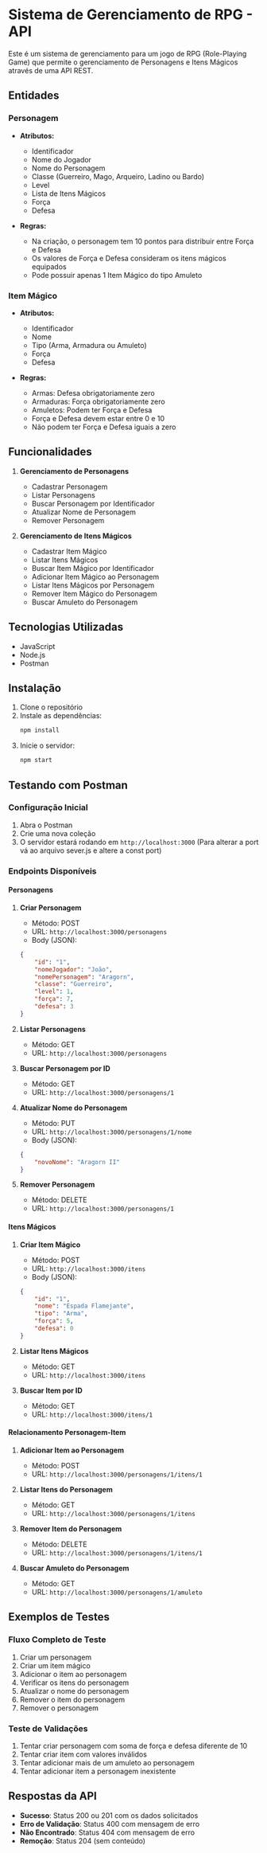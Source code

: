 # Sistema de Gerenciamento de RPG - API

Este é um sistema de gerenciamento para um jogo de RPG (Role-Playing Game) que permite o gerenciamento de Personagens e Itens Mágicos através de uma API REST.

## Entidades

### Personagem
- **Atributos:**
  - Identificador
  - Nome do Jogador
  - Nome do Personagem
  - Classe (Guerreiro, Mago, Arqueiro, Ladino ou Bardo)
  - Level
  - Lista de Itens Mágicos
  - Força
  - Defesa

- **Regras:**
  - Na criação, o personagem tem 10 pontos para distribuir entre Força e Defesa
  - Os valores de Força e Defesa consideram os itens mágicos equipados
  - Pode possuir apenas 1 Item Mágico do tipo Amuleto

### Item Mágico
- **Atributos:**
  - Identificador
  - Nome
  - Tipo (Arma, Armadura ou Amuleto)
  - Força
  - Defesa

- **Regras:**
  - Armas: Defesa obrigatoriamente zero
  - Armaduras: Força obrigatoriamente zero
  - Amuletos: Podem ter Força e Defesa
  - Força e Defesa devem estar entre 0 e 10
  - Não podem ter Força e Defesa iguais a zero

## Funcionalidades

1. **Gerenciamento de Personagens**
   - Cadastrar Personagem
   - Listar Personagens
   - Buscar Personagem por Identificador
   - Atualizar Nome de Personagem
   - Remover Personagem

2. **Gerenciamento de Itens Mágicos**
   - Cadastrar Item Mágico
   - Listar Itens Mágicos
   - Buscar Item Mágico por Identificador
   - Adicionar Item Mágico ao Personagem
   - Listar Itens Mágicos por Personagem
   - Remover Item Mágico do Personagem
   - Buscar Amuleto do Personagem

## Tecnologias Utilizadas
- JavaScript
- Node.js
- Postman

## Instalação

1. Clone o repositório
2. Instale as dependências:
   ```bash
   npm install
   ```
3. Inicie o servidor:
   ```bash
   npm start
   ```

## Testando com Postman

### Configuração Inicial
1. Abra o Postman
2. Crie uma nova coleção
3. O servidor estará rodando em `http://localhost:3000` (Para alterar a port vá ao arquivo sever.js e altere a const port)

### Endpoints Disponíveis

#### Personagens

1. **Criar Personagem**
   - Método: POST
   - URL: `http://localhost:3000/personagens`
   - Body (JSON):
   ```json
   {
       "id": "1",
       "nomeJogador": "João",
       "nomePersonagem": "Aragorn",
       "classe": "Guerreiro",
       "level": 1,
       "força": 7,
       "defesa": 3
   }
   ```

2. **Listar Personagens**
   - Método: GET
   - URL: `http://localhost:3000/personagens`

3. **Buscar Personagem por ID**
   - Método: GET
   - URL: `http://localhost:3000/personagens/1`

4. **Atualizar Nome do Personagem**
   - Método: PUT
   - URL: `http://localhost:3000/personagens/1/nome`
   - Body (JSON):
   ```json
   {
       "novoNome": "Aragorn II"
   }
   ```

5. **Remover Personagem**
   - Método: DELETE
   - URL: `http://localhost:3000/personagens/1`

#### Itens Mágicos

1. **Criar Item Mágico**
   - Método: POST
   - URL: `http://localhost:3000/itens`
   - Body (JSON):
   ```json
   {
       "id": "1",
       "nome": "Espada Flamejante",
       "tipo": "Arma",
       "força": 5,
       "defesa": 0
   }
   ```

2. **Listar Itens Mágicos**
   - Método: GET
   - URL: `http://localhost:3000/itens`

3. **Buscar Item por ID**
   - Método: GET
   - URL: `http://localhost:3000/itens/1`

#### Relacionamento Personagem-Item

1. **Adicionar Item ao Personagem**
   - Método: POST
   - URL: `http://localhost:3000/personagens/1/itens/1`

2. **Listar Itens do Personagem**
   - Método: GET
   - URL: `http://localhost:3000/personagens/1/itens`

3. **Remover Item do Personagem**
   - Método: DELETE
   - URL: `http://localhost:3000/personagens/1/itens/1`

4. **Buscar Amuleto do Personagem**
   - Método: GET
   - URL: `http://localhost:3000/personagens/1/amuleto`

## Exemplos de Testes

### Fluxo Completo de Teste

1. Criar um personagem
2. Criar um item mágico
3. Adicionar o item ao personagem
4. Verificar os itens do personagem
5. Atualizar o nome do personagem
6. Remover o item do personagem
7. Remover o personagem

### Teste de Validações

1. Tentar criar personagem com soma de força e defesa diferente de 10
2. Tentar criar item com valores inválidos
3. Tentar adicionar mais de um amuleto ao personagem
4. Tentar adicionar item a personagem inexistente

## Respostas da API

- **Sucesso**: Status 200 ou 201 com os dados solicitados
- **Erro de Validação**: Status 400 com mensagem de erro
- **Não Encontrado**: Status 404 com mensagem de erro
- **Remoção**: Status 204 (sem conteúdo)
